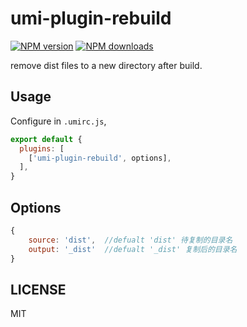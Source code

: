 # umi-plugin-rebuild

[![NPM version](https://img.shields.io/npm/v/umi-plugin-rebuild.svg?style=flat)](https://www.npmjs.com/package/umi-plugin-rebuild)
[![NPM downloads](http://img.shields.io/npm/dm/umi-plugin-rebuild.svg?style=flat)](https://www.npmjs.com/package/umi-plugin-rebuild)

remove dist files to a new directory after build.

## Usage

Configure in `.umirc.js`,

```js
export default {
  plugins: [
    ['umi-plugin-rebuild', options],
  ],
}
```

## Options

```js
{
	source: 'dist',  //defualt 'dist' 待复制的目录名
	output: '_dist'	 //defualt '_dist' 复制后的目录名
}
```

## LICENSE

MIT
